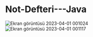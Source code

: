 # Not-Defteri---Java
![Ekran görüntüsü 2023-04-01 001024](https://user-images.githubusercontent.com/89692217/229235739-6ecf8ad2-3380-4610-8c13-ba31be9f777c.png)
![Ekran görüntüsü 2023-04-01 001117](https://user-images.githubusercontent.com/89692217/229235746-c835c3ca-7542-4420-9f40-98f5da976364.png)
